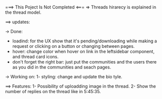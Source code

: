 ===> This Poject Is Not Completed <===
=> Threads hirarecy is explained in the thread model.

==> updates:

-> Done:

- loadind: for the UX show that it's pending/downloading while making a request or clicking on a button or changing between pages.
- hover: change color when hover on link in the leftsidebar component, and thread card icons.
- don't forget the right bar: just put the communities and the users there as you did in the communities and seach pages.

-> Working on:
1- styling: change and update the bio tyle.

==> Features:
1- Possibility of uploadding image in the thread.
2- Show the number of replies on the thread like in 5:45:35.
